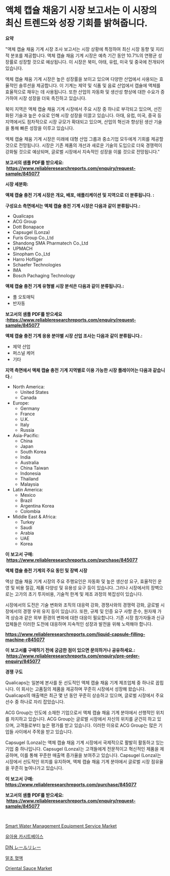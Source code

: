 <p><h1>액체 캡슐 채움기 시장 보고서는 이 시장의 최신 트렌드와 성장 기회를 밝혀줍니다.</h1></p><p><strong>요약</strong></p>
<p><p>"액체 캡슐 채움 기계 시장 조사 보고서는 시장 상황에 특정하여 최신 시장 동향 및 지리적 분포를 제공합니다. 액체 캡슐 채움 기계 시장은 예측 기간 동안 10.7%의 연평균 성장률로 성장할 것으로 예상됩니다. 이 시장은 북미, 아태, 유럽, 미국 및 중국에 전개되어 있습니다.</p><p>액체 캡슐 채움 기계 시장은 높은 성장률을 보이고 있으며 다양한 산업에서 사용되는 효율적인 솔루션을 제공합니다. 이 기계는 제약 및 식품 및 음료 산업에서 캡슐에 액체를 효율적으로 채우는 데 사용됩니다. 또한 산업의 자동화 및 생산성 향상에 대한 수요가 증가하여 시장 성장을 더욱 촉진하고 있습니다.</p><p>북미 지역은 액체 캡슐 채움 기계 시장에서 주요 시장 중 하나로 부각되고 있으며, 선진화된 기술과 높은 수요로 인해 시장 성장을 이끌고 있습니다. 아태, 유럽, 미국, 중국 등 지역에서도 점차적으로 시장 규모가 확대되고 있으며, 산업의 혁신과 향상된 생산 기술을 통해 빠른 성장을 이루고 있습니다.</p><p>액체 캡슐 채움 기계 시장은 미래에 대형 산업 그룹과 중소기업 모두에게 기회를 제공할 것으로 전망됩니다. 시장은 기존 제품의 개선과 새로운 기술의 도입으로 더욱 경쟁력이 강화될 것으로 예상되며, 글로벌 시장에서 지속적인 성장을 이룰 것으로 전망됩니다."</p></p>
<p><strong>보고서의 샘플 PDF를 받으세요: &nbsp;<a href="https://www.reliableresearchreports.com/enquiry/request-sample/845077">https://www.reliableresearchreports.com/enquiry/request-sample/845077</a></strong></p>
<p><strong>시장 세분화:</strong></p>
<p><strong> 액체 캡슐 충전 기계 시장은 개요, 배포, 애플리케이션 및 지역으로 더 분류됩니다. :</strong></p>
<p><strong>구성요소 측면에서는 액체 캡슐 충전 기계 시장은 다음과 같이 분류됩니다.:</strong></p>
<p><ul><li>Qualicaps</li><li>ACG Group</li><li>Dott Bonapace</li><li>Capsugel (Lonza)</li><li>Furis Group Co.,Ltd</li><li>Shandong SMA Pharmatech Co.,Ltd</li><li>UPMACH</li><li>Sinopham Co.,Ltd</li><li>Harro Hofliger</li><li>Schaefer Technologies</li><li>IMA</li><li>Bosch Pachaging Technology</li></ul></p>
<p><strong> 액체 캡슐 충전 기계 유형별 시장 분석은 다음과 같이 분류됩니다.:</strong></p>
<p><ul><li>풀 오토매틱</li><li>반자동</li></ul></p>
<p><strong>보고서의 샘플 PDF를 받으세요 :<a href="https://www.reliableresearchreports.com/enquiry/request-sample/845077">https://www.reliableresearchreports.com/enquiry/request-sample/845077</a></strong></p>
<p><strong> 액체 캡슐 충전 기계 응용 분야별 시장 산업 조사는 다음과 같이 분류됩니다.:</strong></p>
<p><ul><li>제약 산업</li><li>퍼스널 케어</li><li>기타</li></ul></p>
<p><strong>지역 측면에서 액체 캡슐 충전 기계 지역별로 이용 가능한 시장 플레이어는 다음과 같습니다.:</strong></p>
<p><ul>
    <li>
        North America:
        <ul>
            <li>United States</li>
            <li>Canada</li>
        </ul>
    </li>
    <li>
        Europe:
        <ul>
            <li>Germany</li>
            <li>France</li>
            <li>U.K.</li>
            <li>Italy</li>
            <li>Russia</li>
        </ul>
    </li>
    <li>
        Asia-Pacific:
        <ul>
            <li>China</li>
            <li>Japan</li>
            <li>South Korea</li>
            <li>India</li>
            <li>Australia</li>
            <li>China Taiwan</li>
            <li>Indonesia</li>
            <li>Thailand</li>
            <li>Malaysia</li>
        </ul>
    </li>
    <li>
        Latin America:
        <ul>
            <li>Mexico</li>
            <li>Brazil</li>
            <li>Argentina Korea</li>
            <li>Colombia</li>
        </ul>
    </li>
    <li>
        Middle East & Africa:
        <ul>
            <li>Turkey</li>
            <li>Saudi</li>
            <li>Arabia</li>
            <li>UAE</li>
            <li>Korea</li>
        </ul>
    </li>
    </ul></p>
<p><strong>이 보고서 구매: &nbsp;<a href="https://www.reliableresearchreports.com/purchase/845077">https://www.reliableresearchreports.com/purchase/845077</a></strong></p>
<p><strong>액체 캡슐 충전 기계의 주요 동인 및 장벽 시장</strong></p>
<p><p>액상 캡슐 채움 기계 시장의 주요 주행요인은 자동화 및 높은 생산성 요구, 효율적인 운영 및 비용 절감, 제품 다양성 및 유용성 요구 등이 있습니다. 그러나 시장에서의 장벽으로는 고가의 초기 투자비용, 기술적 한계 및 제조 과정의 복잡성이 있습니다.</p><p>시장에서의 도전은 기술 변화와 조직의 대응력 강화, 경쟁사와의 경쟁력 강화, 글로벌 시장에서의 경쟁 우위 유지 등이 있습니다. 또한, 규제 및 인증 요구 사항 준수, 원자재 가격 상승과 같은 외부 환경의 변화에 대한 대응이 필요합니다. 기존 시장 참가자들과 신규 업체들은 이러한 도전에 대응하며 지속적인 성장과 발전을 위해 노력해야 합니다.</p></p>
<p><strong><a href="https://www.reliableresearchreports.com/liquid-capsule-filling-machine-r845077">https://www.reliableresearchreports.com/liquid-capsule-filling-machine-r845077</a></strong></p>
<p><strong>이 보고서를 구매하기 전에 궁금한 점이 있으면 문의하거나 공유하세요.: &nbsp;<a href="https://www.reliableresearchreports.com/enquiry/pre-order-enquiry/845077">https://www.reliableresearchreports.com/enquiry/pre-order-enquiry/845077</a></strong></p>
<p><strong>경쟁 구도</strong></p>
<p><p>Qualicaps는 일본에 본사를 둔 선도적인 액체 캡슐 채움 기계 제조업체 중 하나로 꼽힙니다. 이 회사는 고품질의 제품을 제공하며 꾸준히 시장에서 성장해 왔습니다. Qualicaps의 매출액은 최근 몇 년 동안 꾸준히 상승하고 있으며, 글로벌 시장에서 주요 선수 중 하나로 자리 잡았습니다.</p><p>ACG Group는 인도에 소재한 기업으로서 액체 캡슐 채움 기계 분야에서 선행적인 위치를 차지하고 있습니다. ACG Group는 글로벌 시장에서 자신의 위치를 굳건히 하고 있으며, 고객들로부터 높은 평가를 받고 있습니다. 이러한 이유로 ACG Group는 많은 기업들 사이에서 주목을 받고 있습니다.</p><p>Capsugel (Lonza)는 액체 캡슐 채움 기계 시장에서 국제적으로 활발히 활동하고 있는 기업 중 하나입니다. Capsugel (Lonza)는 고객들에게 전문적이고 혁신적인 제품을 제공하며, 이를 통해 꾸준한 매출액 증가율을 보여주고 있습니다. Capsugel (Lonza)는 시장에서 선도적인 위치를 유지하며, 액체 캡슐 채움 기계 분야에서 글로벌 시장 점유율을 꾸준히 높여나가고 있습니다.</p></p>
<p><strong>이 보고서 구매: &nbsp; <a href="https://www.reliableresearchreports.com/purchase/845077">https://www.reliableresearchreports.com/purchase/845077</a></strong></p>
<p><strong>보고서의 샘플 PDF를 받으세요: &nbsp;<a href="https://www.reliableresearchreports.com/enquiry/request-sample/845077">https://www.reliableresearchreports.com/enquiry/request-sample/845077</a></strong><strong></strong></p>
<p>&nbsp;</p>
<p><p><a href="https://github.com/julyju69/Market-Research-Report-List-3/blob/main/smart-water-management-equipment-service-market.md">Smart Water Management Equipment Service Market</a></p><p><a href="https://github.com/Howaoole34545/Market-Research-Report-List-1/blob/main/972818254334.md">유아용 카시트베이스</a></p><p><a href="https://github.com/AaronVargas43/Market-Research-Report-List-1/blob/main/951099856237.md">DIN レールリレー</a></p><p><a href="https://github.com/JackieFauhey9089475/Market-Research-Report-List-1/blob/main/735356254335.md">말초 혈액</a></p><p><a href="https://www.linkedin.com/pulse/oriental-sauce-market-competitive-analysis-trends-forecast-jc6ge">Oriental Sauce Market</a></p></p>